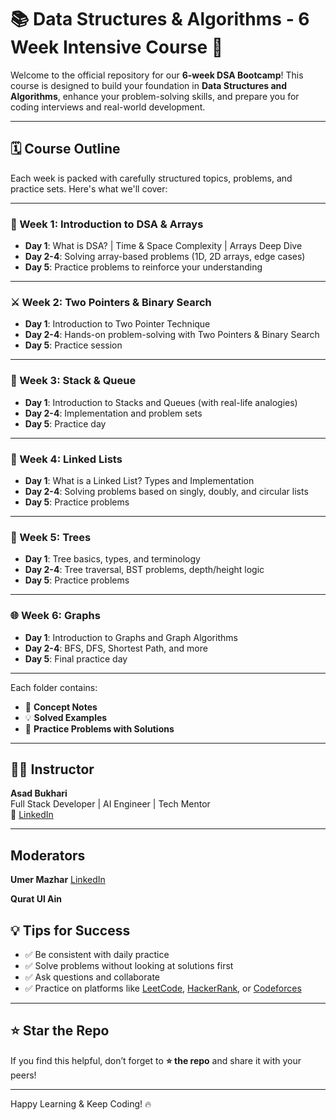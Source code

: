 # 📚 Data Structures & Algorithms - 6 Week Intensive Course 🚀

Welcome to the official repository for our **6-week DSA Bootcamp**! This course is designed to build your foundation in **Data Structures and Algorithms**, enhance your problem-solving skills, and prepare you for coding interviews and real-world development.

---

## 🗓️ Course Outline

Each week is packed with carefully structured topics, problems, and practice sets. Here's what we'll cover:

---

### 🧠 Week 1: Introduction to DSA & Arrays
- **Day 1**: What is DSA? | Time & Space Complexity | Arrays Deep Dive
- **Day 2-4**: Solving array-based problems (1D, 2D arrays, edge cases)
- **Day 5**: Practice problems to reinforce your understanding

---

### ⚔️ Week 2: Two Pointers & Binary Search
- **Day 1**: Introduction to Two Pointer Technique
- **Day 2-4**: Hands-on problem-solving with Two Pointers & Binary Search
- **Day 5**: Practice session

---

### 🧱 Week 3: Stack & Queue
- **Day 1**: Introduction to Stacks and Queues (with real-life analogies)
- **Day 2-4**: Implementation and problem sets
- **Day 5**: Practice day

---

### 🔗 Week 4: Linked Lists
- **Day 1**: What is a Linked List? Types and Implementation
- **Day 2-4**: Solving problems based on singly, doubly, and circular lists
- **Day 5**: Practice problems

---

### 🌳 Week 5: Trees
- **Day 1**: Tree basics, types, and terminology
- **Day 2-4**: Tree traversal, BST problems, depth/height logic
- **Day 5**: Practice problems

---

### 🌐 Week 6: Graphs
- **Day 1**: Introduction to Graphs and Graph Algorithms
- **Day 2-4**: BFS, DFS, Shortest Path, and more
- **Day 5**: Final practice day

---


Each folder contains:
- 📘 **Concept Notes**
- 💡 **Solved Examples**
- 🧪 **Practice Problems with Solutions**

---

## 👨‍🏫 Instructor

**Asad Bukhari**  
Full Stack Developer | AI Engineer | Tech Mentor  
📧 [LinkedIn](https://www.linkedin.com/in/asadbukhari886/)

---

## Moderators

**Umer Mazhar**
[LinkedIn](https://www.linkedin.com/in/umar-mazhar/)

**Qurat Ul Ain**

## 💡 Tips for Success

- ✅ Be consistent with daily practice  
- ✅ Solve problems without looking at solutions first  
- ✅ Ask questions and collaborate  
- ✅ Practice on platforms like [LeetCode](https://leetcode.com), [HackerRank](https://www.hackerrank.com), or [Codeforces](https://codeforces.com)

---

## ⭐️ Star the Repo

If you find this helpful, don’t forget to **⭐ the repo** and share it with your peers!

---

Happy Learning & Keep Coding! 🔥


